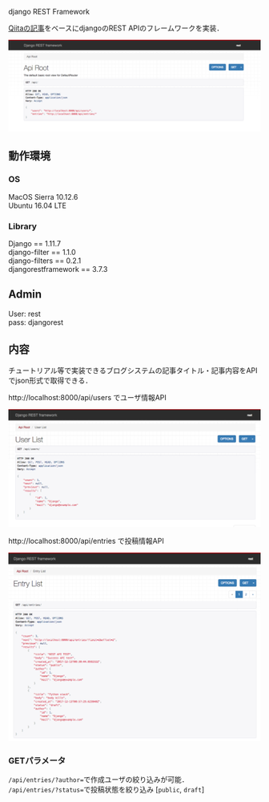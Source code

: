 django REST Framework

[Qiitaの記事](https://qiita.com/kimihiro_n/items/86e0a9e619720e57ecd8#api動作確認)をベースにdjangoのREST APIのフレームワークを実装．

![rest画面](./docs/apiroot.png)

## 動作環境
### OS
MacOS Sierra 10.12.6  
Ubuntu 16.04 LTE

### Library
Django == 1.11.7  
django-filter == 1.1.0  
django-filters == 0.2.1  
djangorestframework == 3.7.3  

## Admin
User: rest  
pass: djangorest

## 内容
チュートリアル等で実装できるブログシステムの記事タイトル・記事内容をAPIでjson形式で取得できる．

http://localhost:8000/api/users でユーザ情報API

![](./docs/userapi.png)

http://localhost:8000/api/entries で投稿情報API  

![](./docs/entryapi.png)

### GETパラメータ
`/api/entries/?author=`で作成ユーザの絞り込みが可能．  
`/api/entries/?status=`で投稿状態を絞り込み [`public`, `draft`]
